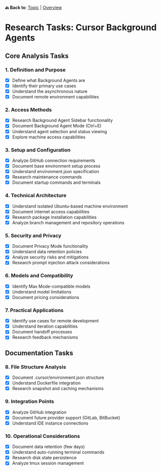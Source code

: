 **🔙 Back to**: [Topic](./0_topic.md) | [Overview](./overview.md)

# Research Tasks: Cursor Background Agents

## Core Analysis Tasks

### 1. Definition and Purpose
- [x] Define what Background Agents are
- [x] Identify their primary use cases
- [x] Understand the asynchronous nature
- [x] Document remote environment capabilities

### 2. Access Methods
- [x] Research Background Agent Sidebar functionality
- [x] Document Background Agent Mode (Ctrl+E)
- [x] Understand agent selection and status viewing
- [x] Explore machine access capabilities

### 3. Setup and Configuration
- [x] Analyze GitHub connection requirements
- [x] Document base environment setup process
- [x] Understand environment.json specification
- [x] Research maintenance commands
- [x] Document startup commands and terminals

### 4. Technical Architecture
- [x] Understand isolated Ubuntu-based machine environment
- [x] Document internet access capabilities
- [x] Research package installation capabilities
- [x] Analyze branch management and repository operations

### 5. Security and Privacy
- [x] Document Privacy Mode functionality
- [x] Understand data retention policies
- [x] Analyze security risks and mitigations
- [x] Research prompt injection attack considerations

### 6. Models and Compatibility
- [x] Identify Max Mode-compatible models
- [x] Understand model limitations
- [x] Document pricing considerations

### 7. Practical Applications
- [x] Identify use cases for remote development
- [x] Understand iteration capabilities
- [x] Document handoff processes
- [x] Research feedback mechanisms

## Documentation Tasks

### 8. File Structure Analysis
- [x] Document .cursor/environment.json structure
- [x] Understand Dockerfile integration
- [x] Research snapshot and caching mechanisms

### 9. Integration Points
- [x] Analyze GitHub integration
- [x] Document future provider support (GitLab, BitBucket)
- [x] Understand IDE instance connections

### 10. Operational Considerations
- [x] Document data retention (few days)
- [x] Understand auto-running terminal commands
- [x] Research disk state persistence
- [x] Analyze tmux session management 